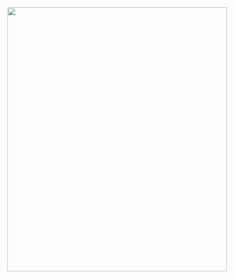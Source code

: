 

<div>
 <img src="https://cdn.jsdelivr.net/gh/devicons/devicon@latest/icons/html5/html5-original.svg" width="500" height="600"/>
</div>
